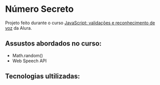 # Número Secreto 

Projeto feito durante o curso [JavaScript: validações e reconhecimento de voz]('https://www.alura.com.br/curso-online-javascript-validacoes-reconhecimento-voz') da Alura. 

## Assustos abordados no curso: 
- Math.random() 
- Web Speech API

## Tecnologias ultilizadas: 